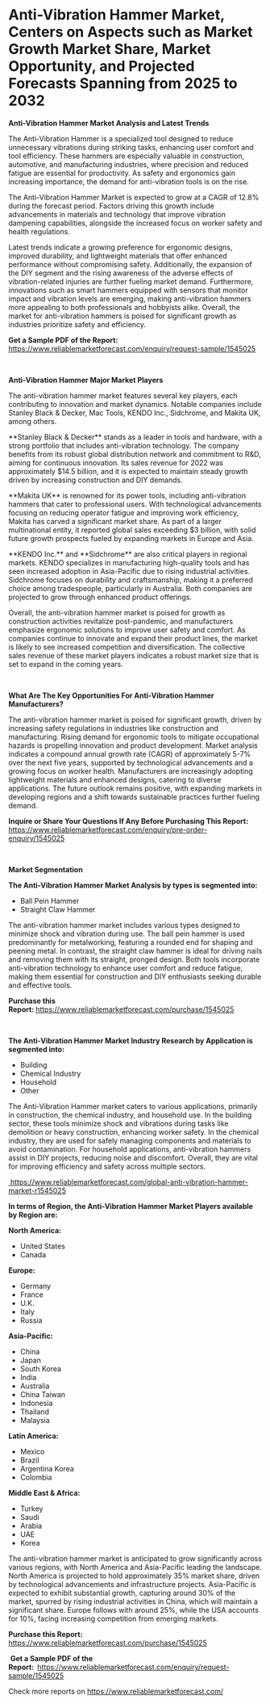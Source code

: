 <p><h1>Anti-Vibration Hammer Market, Centers on Aspects such as Market Growth Market Share, Market Opportunity, and Projected Forecasts Spanning from 2025 to 2032</h1></p><p><strong>Anti-Vibration Hammer Market Analysis and Latest Trends</strong></p>
<p><p>The Anti-Vibration Hammer is a specialized tool designed to reduce unnecessary vibrations during striking tasks, enhancing user comfort and tool efficiency. These hammers are especially valuable in construction, automotive, and manufacturing industries, where precision and reduced fatigue are essential for productivity. As safety and ergonomics gain increasing importance, the demand for anti-vibration tools is on the rise.</p><p>The Anti-Vibration Hammer Market is expected to grow at a CAGR of 12.8% during the forecast period. Factors driving this growth include advancements in materials and technology that improve vibration dampening capabilities, alongside the increased focus on worker safety and health regulations. </p><p>Latest trends indicate a growing preference for ergonomic designs, improved durability, and lightweight materials that offer enhanced performance without compromising safety. Additionally, the expansion of the DIY segment and the rising awareness of the adverse effects of vibration-related injuries are further fueling market demand. Furthermore, innovations such as smart hammers equipped with sensors that monitor impact and vibration levels are emerging, making anti-vibration hammers more appealing to both professionals and hobbyists alike. Overall, the market for anti-vibration hammers is poised for significant growth as industries prioritize safety and efficiency.</p></p>
<p><strong>Get a Sample PDF of the Report:&nbsp;</strong> <a href="https://www.reliablemarketforecast.com/enquiry/request-sample/1545025?utm_campaign=3528&utm_medium=2&utm_source=Github&utm_content=ia&utm_term=05042025&utm_id=anti-vibration-hammer">https://www.reliablemarketforecast.com/enquiry/request-sample/1545025</a></p>
<p>&nbsp;</p>
<p><strong>Anti-Vibration Hammer Major Market Players</strong></p>
<p><p>The anti-vibration hammer market features several key players, each contributing to innovation and market dynamics. Notable companies include Stanley Black & Decker, Mac Tools, KENDO Inc., Sidchrome, and Makita UK, among others. </p><p>**Stanley Black & Decker** stands as a leader in tools and hardware, with a strong portfolio that includes anti-vibration technology. The company benefits from its robust global distribution network and commitment to R&D, aiming for continuous innovation. Its sales revenue for 2022 was approximately $14.5 billion, and it is expected to maintain steady growth driven by increasing construction and DIY demands.</p><p>**Makita UK** is renowned for its power tools, including anti-vibration hammers that cater to professional users. With technological advancements focusing on reducing operator fatigue and improving work efficiency, Makita has carved a significant market share. As part of a larger multinational entity, it reported global sales exceeding $3 billion, with solid future growth prospects fueled by expanding markets in Europe and Asia.</p><p>**KENDO Inc.** and **Sidchrome** are also critical players in regional markets. KENDO specializes in manufacturing high-quality tools and has seen increased adoption in Asia-Pacific due to rising industrial activities. Sidchrome focuses on durability and craftsmanship, making it a preferred choice among tradespeople, particularly in Australia. Both companies are projected to grow through enhanced product offerings.</p><p>Overall, the anti-vibration hammer market is poised for growth as construction activities revitalize post-pandemic, and manufacturers emphasize ergonomic solutions to improve user safety and comfort. As companies continue to innovate and expand their product lines, the market is likely to see increased competition and diversification. The collective sales revenue of these market players indicates a robust market size that is set to expand in the coming years.</p></p>
<p>&nbsp;</p>
<p><strong>What Are The Key Opportunities For Anti-Vibration Hammer Manufacturers?</strong></p>
<p><p>The anti-vibration hammer market is poised for significant growth, driven by increasing safety regulations in industries like construction and manufacturing. Rising demand for ergonomic tools to mitigate occupational hazards is propelling innovation and product development. Market analysis indicates a compound annual growth rate (CAGR) of approximately 5-7% over the next five years, supported by technological advancements and a growing focus on worker health. Manufacturers are increasingly adopting lightweight materials and enhanced designs, catering to diverse applications. The future outlook remains positive, with expanding markets in developing regions and a shift towards sustainable practices further fueling demand.</p></p>
<p><strong>Inquire or Share Your Questions If Any Before Purchasing This Report:</strong> <a href="https://www.reliablemarketforecast.com/enquiry/pre-order-enquiry/1545025?utm_campaign=3528&utm_medium=2&utm_source=Github&utm_content=ia&utm_term=05042025&utm_id=anti-vibration-hammer">https://www.reliablemarketforecast.com/enquiry/pre-order-enquiry/1545025</a></p>
<p>&nbsp;</p>
<p><strong>Market Segmentation</strong></p>
<p><strong>The Anti-Vibration Hammer Market Analysis by types is segmented into:</strong></p>
<p><ul><li>Ball Pein Hammer</li><li>Straight Claw Hammer</li></ul></p>
<p><p>The anti-vibration hammer market includes various types designed to minimize shock and vibration during use. The ball pein hammer is used predominantly for metalworking, featuring a rounded end for shaping and peening metal. In contrast, the straight claw hammer is ideal for driving nails and removing them with its straight, pronged design. Both tools incorporate anti-vibration technology to enhance user comfort and reduce fatigue, making them essential for construction and DIY enthusiasts seeking durable and effective tools.</p></p>
<p><strong>Purchase this Report:&nbsp;</strong><a href="https://www.reliablemarketforecast.com/purchase/1545025?utm_campaign=3528&utm_medium=2&utm_source=Github&utm_content=ia&utm_term=05042025&utm_id=anti-vibration-hammer">https://www.reliablemarketforecast.com/purchase/1545025</a></p>
<p>&nbsp;</p>
<p><strong>The Anti-Vibration Hammer Market Industry Research by Application is segmented into:</strong></p>
<p><ul><li>Building</li><li>Chemical Industry</li><li>Household</li><li>Other</li></ul></p>
<p><p>The Anti-Vibration Hammer market caters to various applications, primarily in construction, the chemical industry, and household use. In the building sector, these tools minimize shock and vibrations during tasks like demolition or heavy construction, enhancing worker safety. In the chemical industry, they are used for safely managing components and materials to avoid contamination. For household applications, anti-vibration hammers assist in DIY projects, reducing noise and discomfort. Overall, they are vital for improving efficiency and safety across multiple sectors.</p></p>
<p><a href="https://www.reliablemarketforecast.com/global-anti-vibration-hammer-market-r1545025?utm_campaign=3528&utm_medium=2&utm_source=Github&utm_content=ia&utm_term=05042025&utm_id=anti-vibration-hammer">&nbsp;https://www.reliablemarketforecast.com/global-anti-vibration-hammer-market-r1545025</a></p>
<p><strong>In terms of Region, the Anti-Vibration Hammer Market Players available by Region are:</strong></p>
<p>
    <p> <strong> North America: </strong>
        <ul>
            <li>United States</li>
            <li>Canada</li>
        </ul>
        </p> 
    <p> <strong> Europe: </strong>
        <ul>
            <li>Germany</li>
            <li>France</li>
            <li>U.K.</li>
            <li>Italy</li>
            <li>Russia</li>
        </ul>
        </p> 
    <p> <strong> Asia-Pacific: </strong>
        <ul>
            <li>China</li>
            <li>Japan</li>
            <li>South Korea</li>
            <li>India</li>
            <li>Australia</li>
            <li>China Taiwan</li>
            <li>Indonesia</li>
            <li>Thailand</li>
            <li>Malaysia</li>
        </ul>
        </p> 
    <p> <strong> Latin America: </strong>
        <ul>
            <li>Mexico</li>
            <li>Brazil</li>
            <li>Argentina Korea</li>
            <li>Colombia</li>
        </ul>
        </p> 
    <p> <strong> Middle East & Africa: </strong>
        <ul>
            <li>Turkey</li>
            <li>Saudi</li>
            <li>Arabia</li>
            <li>UAE</li>
            <li>Korea</li>
        </ul>
    </p>
    </p>
<p><p>The anti-vibration hammer market is anticipated to grow significantly across various regions, with North America and Asia-Pacific leading the landscape. North America is projected to hold approximately 35% market share, driven by technological advancements and infrastructure projects. Asia-Pacific is expected to exhibit substantial growth, capturing around 30% of the market, spurred by rising industrial activities in China, which will maintain a significant share. Europe follows with around 25%, while the USA accounts for 10%, facing increasing competition from emerging markets.</p></p>
<p><strong>Purchase this Report: </strong><a href="https://www.reliablemarketforecast.com/purchase/1545025?utm_campaign=3528&utm_medium=2&utm_source=Github&utm_content=ia&utm_term=05042025&utm_id=anti-vibration-hammer">https://www.reliablemarketforecast.com/purchase/1545025</a></p>
<p>&nbsp;<strong>Get a Sample PDF of the Report:&nbsp;&nbsp;</strong><a href="https://www.reliablemarketforecast.com/enquiry/request-sample/1545025?utm_campaign=3528&utm_medium=2&utm_source=Github&utm_content=ia&utm_term=05042025&utm_id=anti-vibration-hammer">https://www.reliablemarketforecast.com/enquiry/request-sample/1545025</a></p>
<p><strong></strong></p>
<p>Check more reports on <a href="https://www.reliablemarketforecast.com/?utm_campaign=3528&utm_medium=2&utm_source=Github&utm_content=ia&utm_term=05042025&utm_id=anti-vibration-hammer">https://www.reliablemarketforecast.com/</a></p>